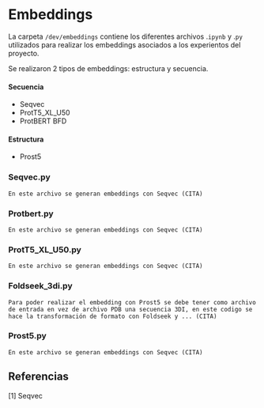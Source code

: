 # Embeddings
La carpeta `/dev/embeddings` contiene los diferentes archivos .`ipynb` y .`py` utilizados para realizar los embeddings asociados a los experientos del proyecto.

Se realizaron 2 tipos de embeddings: estructura y secuencia.

#### Secuencia
* Seqvec
* ProtT5_XL_U50
* ProtBERT BFD

#### Estructura
* Prost5

### Seqvec.py

    En este archivo se generan embeddings con Seqvec (CITA)
    
### Protbert.py
    En este archivo se generan embeddings con Seqvec (CITA)
    
### ProtT5_XL_U50.py
    En este archivo se generan embeddings con Seqvec (CITA)
    
### Foldseek_3di.py
    Para poder realizar el embedding con Prost5 se debe tener como archivo de entrada en vez de archivo PDB una secuencia 3DI, en este codigo se hace la transformación de formato con Foldseek y ... (CITA)
    
### Prost5.py
    En este archivo se generan embeddings con Seqvec (CITA)

## Referencias
[1] Seqvec

